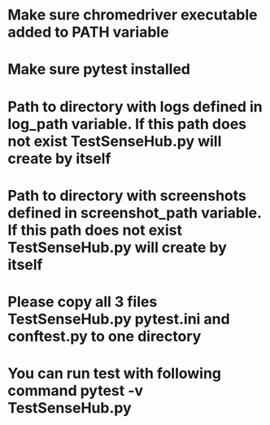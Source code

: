 # Make sure chromedriver executable added to PATH variable
# Make sure pytest installed
# Path to directory with logs defined in log_path variable. If this path does not exist TestSenseHub.py will create by itself
# Path to directory with screenshots defined in screenshot_path variable. If this path does not exist TestSenseHub.py will create by itself
# Please copy all 3 files TestSenseHub.py pytest.ini and conftest.py to one directory
# You can run test with following command pytest -v TestSenseHub.py
